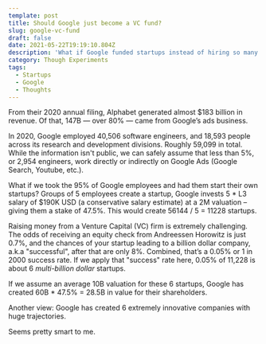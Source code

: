 ```yaml
---
template: post
title: Should Google just become a VC fund?
slug: google-vc-fund
draft: false
date: 2021-05-22T19:19:10.804Z
description: 'What if Google funded startups instead of hiring so many engineers? '
category: Though Experiments
tags:
  - Startups
  - Google
  - Thoughts
---
```

From their 2020 annual filing, Alphabet generated almost $183 billion in revenue. Of that, 147B — over 80% — came from Google’s ads business.

In 2020, Google employed 40,506 software engineers, and 18,593 people across its research and development divisions. Roughly 59,099 in total. While the information isn't public, we can safely assume that less than 5%, or 2,954 engineers, work directly or indirectly on Google Ads (Google Search, Youtube, etc.).

What if we took the 95% of Google employees and had them start their own startups? Groups of 5 employees create a startup,  Google invests 5 * L3 salary of $190K USD (a conservative salary estimate) at a 2M valuation – giving them a stake of 47.5%. This would create 56144 / 5 = 11228 startups.

Raising money from a Venture Capital (VC) firm is extremely challenging. The odds of receiving an equity check from Andreessen Horowitz is just 0.7%, and the chances of your startup leading to a billion dollar company, a.k.a "successful", after that are only 8%.  Combined, that’s a 0.05% or 1 in 2000 success rate. If we apply that "success" rate here, 0.05% of 11,228 is about 6  _multi-billion dollar_ startups.

If we assume an average 10B valuation for these 6 startups, Google has created 60B * 47.5% = 28.5B in value for their shareholders.  

Another view: Google has created 6 extremely innovative companies with huge trajectories.

Seems pretty smart to me.

